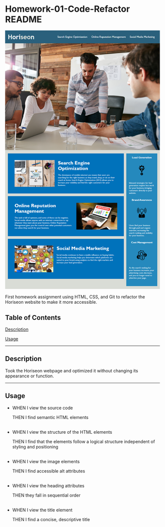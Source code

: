 # Homework-01-Code-Refactor README

![Horiseon Webpage](\assets\images\01-html-css-git-homework-demo.png)

First homework assignment using HTML, CSS, and Git to refactor the Horiseon website to make it more accessible.

## Table of Contents
[Description](#description)

[Usage](#usage)

---

## Description

Took the Horiseon webpage and optimized it without changing its appearance or function.


---

## Usage

- WHEN I view the source code

    THEN I find semantic HTML elements
<br><br>
- WHEN I view the structure of the HTML elements

    THEN I find that the elements follow a logical structure independent of styling and positioning
<br><br>
- WHEN I view the image elements

    THEN I find accessible alt attributes
<br><br>
- WHEN I view the heading attributes

    THEN they fall in sequential order
<br><br>
- WHEN I view the title element

    THEN I find a concise, descriptive title